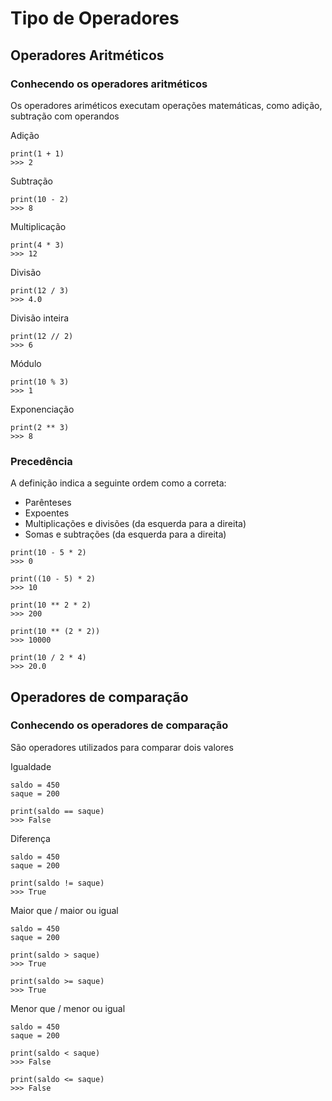 # Tipo de Operadores

<h2>Operadores Aritméticos</h2>

<h3>Conhecendo os operadores aritméticos</h3>
<p>Os operadores ariméticos executam operações matemáticas, como adição, subtração com operandos</p>

<p>Adição</p>

~~~
print(1 + 1)
>>> 2
~~~

<p>Subtração</p>

~~~
print(10 - 2)
>>> 8
~~~

<p>Multiplicação</p>

~~~
print(4 * 3)
>>> 12
~~~

<p>Divisão</p>

~~~
print(12 / 3)
>>> 4.0
~~~

<p>Divisão inteira</p>

~~~
print(12 // 2)
>>> 6
~~~

<p>Módulo</p>

~~~
print(10 % 3)
>>> 1
~~~

<p>Exponenciação</p>

~~~
print(2 ** 3)
>>> 8
~~~

<h3>Precedência</h3>

<p>A definição indica a seguinte ordem como a correta:</p>

* Parênteses
* Expoentes
* Multiplicações e divisões (da esquerda para a direita)
* Somas e subtrações (da esquerda para a direita)

~~~
print(10 - 5 * 2)
>>> 0

print((10 - 5) * 2)
>>> 10

print(10 ** 2 * 2)
>>> 200

print(10 ** (2 * 2))
>>> 10000

print(10 / 2 * 4)
>>> 20.0
~~~

<h2>Operadores de comparação</h2>

<h3>Conhecendo os operadores de comparação</h3>
<p>São operadores utilizados para comparar dois valores</p>

<p>Igualdade</p>

~~~
saldo = 450
saque = 200

print(saldo == saque)
>>> False
~~~

<p>Diferença</p>

~~~
saldo = 450
saque = 200

print(saldo != saque)
>>> True
~~~

<p>Maior que / maior ou igual</p>

~~~
saldo = 450
saque = 200

print(saldo > saque)
>>> True

print(saldo >= saque)
>>> True
~~~

<p>Menor que / menor ou igual</p>

~~~
saldo = 450
saque = 200

print(saldo < saque)
>>> False

print(saldo <= saque)
>>> False
~~~



